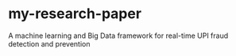 # my-research-paper
A machine learning and Big Data framework for real-time UPI fraud detection and prevention
